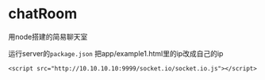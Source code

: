 # chatRoom
用node搭建的简易聊天室

运行server的`package.json`
把app/example1.html里的ip改成自己的ip
```
<script src="http://10.10.10.10:9999/socket.io/socket.io.js"></script>
```
